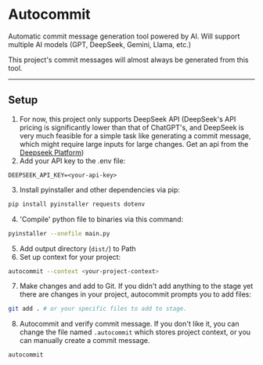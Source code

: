 # Autocommit

Automatic commit message generation tool powered by AI. Will support multiple AI models (GPT, DeepSeek, Gemini, Llama, etc.)

This project's commit messages will almost always be generated from this tool.

---

## Setup

1. For now, this project only supports DeepSeek API (DeepSeek's API pricing is significantly lower than that of ChatGPT's, and DeepSeek is very much feasible for a simple task like generating a commit message, which might require large inputs for large changes. Get an api from the [Deepseek Platform](https://api-docs.deepseek.com/zh-cn/api/deepseek-api/))
2. Add your API key to the .env file:
```env
DEEPSEEK_API_KEY=<your-api-key>
```
3. Install pyinstaller and other dependencies via pip:
```bash
pip install pyinstaller requests dotenv
```
4. 'Compile' python file to binaries via this command:
```bash
pyinstaller --onefile main.py
```
5. Add output directory (```dist/```) to Path
6. Set up context for your project:
```bash
autocommit --context <your-project-context>
```
7. Make changes and add to Git. If you didn't add anything to the stage yet there are changes in your project, autocommit prompts you to add files:
```bash
git add . # or your specific files to add to stage.
```
8. Autocommit and verify commit message. If you don't like it, you can change the file named `.autocommit` which stores project context, or you can manually create a commit message.
```bash
autocommit
```
